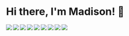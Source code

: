 # Hi there, I'm Madison! 👋

<img align="left" with="50%" src="https://github-readme-stats.vercel.app/api?username=madison08&show_icons=true&theme=dark">

<img align="left" with="50%" src="https://github-readme-stats.vercel.app/api/top-langs/?username=madison08">


<img align="left" src="https://img.shields.io/badge/html5-%23E34F26.svg?style=for-the-badge&logo=html5&logoColor=white">

<img align="left" src="https://img.shields.io/badge/css3-%231572B6.svg?style=for-the-badge&logo=css3&logoColor=white">

<img align="left" src="https://img.shields.io/badge/bootstrap-%23563D7C.svg?style=for-the-badge&logo=bootstrap&logoColor=white">

<img align="left" src="https://img.shields.io/badge/javascript-%23323330.svg?style=for-the-badge&logo=javascript&logoColor=%23F7DF1E">
<img align="left" src="https://img.shields.io/badge/vuejs-%2335495e.svg?style=for-the-badge&logo=vuedotjs&logoColor=%234FC08D">
<img align="left" src="https://img.shields.io/badge/dart-%230175C2.svg?style=for-the-badge&logo=dart&logoColor=white">
<img align="left" src="https://img.shields.io/badge/Flutter-%2302569B.svg?style=for-the-badge&logo=Flutter&logoColor=white">



<!--
**madison08/madison08** is a ✨ _special_ ✨ repository because its `README.md` (this file) appears on your GitHub profile.

Here are some ideas to get you started:

- 🔭 I’m currently working on ...
- 🌱 I’m currently learning ...
- 👯 I’m looking to collaborate on ...
- 🤔 I’m looking for help with ...
- 💬 Ask me about ...
- 📫 How to reach me: ...
- 😄 Pronouns: ...
- ⚡ Fun fact: ...
-->
